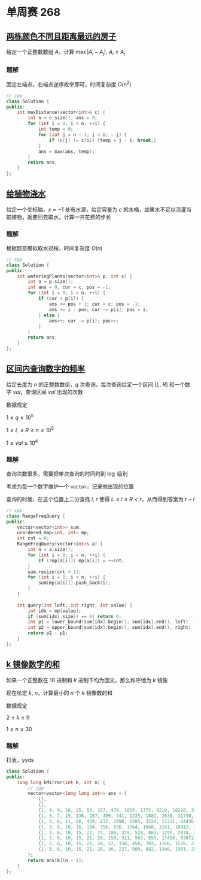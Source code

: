 # 单周赛 268

## [两栋颜色不同且距离最远的房子](https://leetcode-cn.com/problems/two-furthest-houses-with-different-colors/)

给定一个正整数数组 $A$，计算 $\max |A_{i} - A_{j}|,\ A_{i}\neq A_{j}$

### 题解

固定左端点，右端点逆序枚举即可，时间复杂度 $O(n^2)$

```cpp
// cpp
class Solution {
public:
    int maxDistance(vector<int>& c) {
        int n = c.size(), ans = 0;
        for (int i = 0; i < n; ++i) {
            int temp = 0;
            for (int j = n - 1; j > i; --j) {
                if (c[j] != c[i]) {temp = j - i; break;}
            }
            ans = max(ans, temp);
        }
        return ans;
    }
};
```

## [给植物浇水](https://leetcode-cn.com/problems/watering-plants/)

给定一个坐标轴，$x = -1$ 处有水源，给定容量为 $c$ 的水桶，如果水不足以浇灌当前植物，就要回去取水，计算一共花费的步长

### 题解

根据题意模拟取水过程，时间复杂度 $O(n)$

```cpp
// cpp
class Solution {
public:
    int wateringPlants(vector<int>& p, int c) {
        int n = p.size();
        int ans = 0, cur = c, pos = -1;
        for (int i = 0; i < n; ++i) {
            if (cur < p[i]) {
                ans += pos + 1; cur = c; pos = -1;
                ans += i - pos; cur -= p[i]; pos = i;
            } else {
                ans++; cur -= p[i]; pos++;
            }
        }
        return ans;
    }
};
```

## [区间内查询数字的频率](https://leetcode-cn.com/problems/range-frequency-queries/)

给定长度为 $n$ 的正整数数组，$q$ 次查询，每次查询给定一个区间 $[L,\ R]$ 和一个数字 $val$，查询区间 $val$ 出现的次数

数据规定

$1\leq q\leq 10^5$

$1\leq L\leq R\leq n\leq 10^5$

$1\leq val\leq 10^4$

### 题解

查询次数很多，需要把单次查询的时间约到 $\log$ 级别

考虑为每一个数字维护一个 ```vector```，记录他出现的位置

查询的时候，在这个位置上二分查找 $l,\ r$ 使得 $L\leq l\leq R < r$，从而得到答案为 $r - l$

```cpp
// cpp
class RangeFreqQuery {
public:
    vector<vector<int>> sum;
    unordered_map<int, int> mp;
    int cnt = 0;
    RangeFreqQuery(vector<int>& a) {
        int n = a.size();
        for (int i = 0; i < n; ++i) {
            if (!mp[a[i]]) mp[a[i]] = ++cnt;
        }
        sum.resize(cnt + 1);
        for (int i = 0; i < n; ++i) {
            sum[mp[a[i]]].push_back(i);
        }
    }
    
    int query(int left, int right, int value) {
        int idx = mp[value];
        if (sum[idx].size() == 0) return 0;
        int p1 = lower_bound(sum[idx].begin(), sum[idx].end(), left) - sum[idx].begin();
        int p2 = upper_bound(sum[idx].begin(), sum[idx].end(), right) - sum[idx].begin();
        return p2 - p1;
    }
};
```

## [k 镜像数字的和](https://leetcode-cn.com/problems/sum-of-k-mirror-numbers/)

如果一个正整数在 $10$ 进制和 $k$ 进制下均为回文，那么称呼他为 $k$ 镜像

现在给定 $k,\ n$，计算最小的 $n$ 个 $k$ 镜像数的和

数据规定

$2\leq k\leq 9$

$1\leq n\leq 30$

### 题解

打表，yyds

```cpp
class Solution {
public:
    long long kMirror(int k, int n) {
        // cpp
        vector<vector<long long int>> ans = {
            {},
            {},
            {1, 4, 9, 16, 25, 58, 157, 470, 1055, 1772, 9219, 18228, 33579, 65802, 105795, 159030, 212865, 286602, 872187, 2630758, 4565149, 6544940, 9674153, 14745858, 20005383, 25846868, 39347399, 759196316, 1669569335, 2609044274},
            {1, 3, 7, 15, 136, 287, 499, 741, 1225, 1881, 2638, 31730, 80614, 155261, 230718, 306985, 399914, 493653, 1342501, 2863752, 5849644, 9871848, 14090972, 18342496, 22630320, 28367695, 36243482, 44192979, 71904751, 155059889},
            {1, 3, 6, 11, 66, 439, 832, 1498, 2285, 3224, 11221, 64456, 119711, 175366, 233041, 739646, 2540727, 4755849, 8582132, 12448815, 17500320, 22726545, 27986070, 33283995, 38898160, 44577925, 98400760, 721411086, 1676067545, 53393239260},
            {1, 3, 6, 10, 16, 104, 356, 638, 1264, 1940, 3161, 18912, 37793, 10125794, 20526195, 48237967, 78560270, 126193944, 192171900, 1000828708, 1832161846, 2664029984, 3500161622, 4336343260, 6849225412, 9446112364, 12339666346, 19101218022, 31215959143, 43401017264},
            {1, 3, 6, 10, 15, 22, 77, 188, 329, 520, 863, 1297, 2074, 2942, 4383, 12050, 19827, 41849, 81742, 156389, 325250, 1134058, 2043967, 3911648, 7009551, 11241875, 15507499, 19806423, 24322577, 28888231},
            {1, 3, 6, 10, 15, 21, 29, 150, 321, 563, 855, 17416, 83072, 2220384, 6822448, 13420404, 20379000, 29849749, 91104965, 321578997, 788407661, 1273902245, 1912731081, 2570225837, 3428700695, 29128200347, 69258903451, 115121130305, 176576075721, 241030621167},
            {1, 3, 6, 10, 15, 21, 28, 37, 158, 450, 783, 1156, 1570, 2155, 5818, 14596, 27727, 41058, 67520, 94182, 124285, 154588, 362290, 991116, 1651182, 3148123, 5083514, 7054305, 11253219, 66619574},
            {1, 3, 6, 10, 15, 21, 28, 36, 227, 509, 882, 1346, 1901, 2547, 3203, 10089, 35841, 63313, 105637, 156242, 782868, 2323319, 4036490, 5757761, 7586042, 9463823, 11349704, 13750746, 16185088, 18627530},
        };
        return ans[k][n - 1];
    }
};
```

